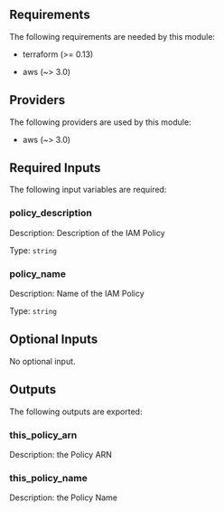 ## Requirements

The following requirements are needed by this module:

- terraform (>= 0.13)

- aws (~> 3.0)

## Providers

The following providers are used by this module:

- aws (~> 3.0)

## Required Inputs

The following input variables are required:

### policy\_description

Description: Description of the IAM Policy

Type: `string`

### policy\_name

Description: Name of the IAM Policy

Type: `string`

## Optional Inputs

No optional input.

## Outputs

The following outputs are exported:

### this\_policy\_arn

Description: the Policy ARN

### this\_policy\_name

Description: the Policy Name
